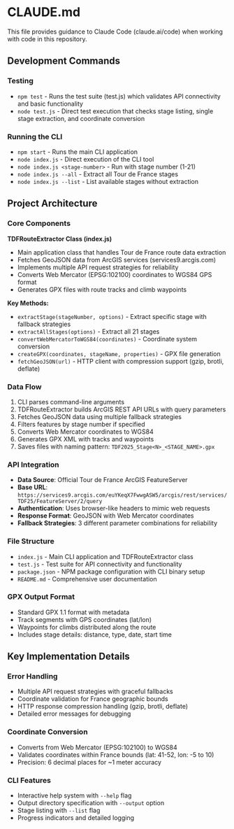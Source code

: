 # CLAUDE.md

This file provides guidance to Claude Code (claude.ai/code) when working with code in this repository.

## Development Commands

### Testing
- `npm test` - Runs the test suite (test.js) which validates API connectivity and basic functionality
- `node test.js` - Direct test execution that checks stage listing, single stage extraction, and coordinate conversion

### Running the CLI
- `npm start` - Runs the main CLI application
- `node index.js` - Direct execution of the CLI tool
- `node index.js <stage-number>` - Run with stage number (1-21)
- `node index.js --all` - Extract all Tour de France stages
- `node index.js --list` - List available stages without extraction

## Project Architecture

### Core Components

**TDFRouteExtractor Class (index.js)**
- Main application class that handles Tour de France route data extraction
- Fetches GeoJSON data from ArcGIS services (services9.arcgis.com)
- Implements multiple API request strategies for reliability
- Converts Web Mercator (EPSG:102100) coordinates to WGS84 GPS format
- Generates GPX files with route tracks and climb waypoints

**Key Methods:**
- `extractStage(stageNumber, options)` - Extract specific stage with fallback strategies
- `extractAllStages(options)` - Extract all 21 stages
- `convertWebMercatorToWGS84(coordinates)` - Coordinate system conversion
- `createGPX(coordinates, stageName, properties)` - GPX file generation
- `fetchGeoJSON(url)` - HTTP client with compression support (gzip, brotli, deflate)

### Data Flow
1. CLI parses command-line arguments
2. TDFRouteExtractor builds ArcGIS REST API URLs with query parameters
3. Fetches GeoJSON data using multiple fallback strategies
4. Filters features by stage number if specified
5. Converts Web Mercator coordinates to WGS84
6. Generates GPX XML with tracks and waypoints
7. Saves files with naming pattern: `TDF2025_Stage<N>_<STAGE_NAME>.gpx`

### API Integration
- **Data Source**: Official Tour de France ArcGIS FeatureServer
- **Base URL**: `https://services9.arcgis.com/euYKeqX7FwwgASW5/arcgis/rest/services/TDF25/FeatureServer/2/query`
- **Authentication**: Uses browser-like headers to mimic web requests
- **Response Format**: GeoJSON with Web Mercator coordinates
- **Fallback Strategies**: 3 different parameter combinations for reliability

### File Structure
- `index.js` - Main CLI application and TDFRouteExtractor class
- `test.js` - Test suite for API connectivity and functionality
- `package.json` - NPM package configuration with CLI binary setup
- `README.md` - Comprehensive user documentation

### GPX Output Format
- Standard GPX 1.1 format with metadata
- Track segments with GPS coordinates (lat/lon)
- Waypoints for climbs distributed along the route
- Includes stage details: distance, type, date, start time

## Key Implementation Details

### Error Handling
- Multiple API request strategies with graceful fallbacks
- Coordinate validation for France geographic bounds
- HTTP response compression handling (gzip, brotli, deflate)
- Detailed error messages for debugging

### Coordinate Conversion
- Converts from Web Mercator (EPSG:102100) to WGS84
- Validates coordinates within France bounds (lat: 41-52, lon: -5 to 10)
- Precision: 6 decimal places for ~1 meter accuracy

### CLI Features
- Interactive help system with `--help` flag
- Output directory specification with `--output` option
- Stage listing with `--list` flag
- Progress indicators and detailed logging